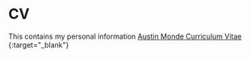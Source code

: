 # CV
This contains my personal information
[Austin Monde Curriculum Vitae](https://austinmonde.github.io/CV/) {:target="_blank"}
